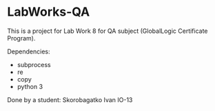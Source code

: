 # LabWorks-QA


This is a project for Lab Work 8 for QA subject (GlobalLogic Certificate Program).

Dependencies:
- subprocess
- re
- copy
- python 3

Done by a student: Skorobagatko Ivan IO-13